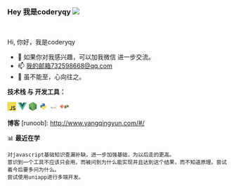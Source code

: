 ### Hey 我是coderyqy <img src="https://media.giphy.com/media/hvRJCLFzcasrR4ia7z/giphy.gif" width="25px">


<br />

Hi, 你好，我是coderyqy


  
- 💬 如果你对我感兴趣，可以加我微信 进一步交流。
- 📫 我的邮箱732598668@qq.com
- 📝 虽不能至，心向往之。

**技术栈 与 开发工具：**  

<code><img height="20" src="https://raw.githubusercontent.com/github/explore/80688e429a7d4ef2fca1e82350fe8e3517d3494d/topics/javascript/javascript.png"></code>
<code><img height="20" src="https://raw.githubusercontent.com/github/explore/80688e429a7d4ef2fca1e82350fe8e3517d3494d/topics/vue/vue.png"></code>
<code><img height="20" src="https://raw.githubusercontent.com/github/explore/80688e429a7d4ef2fca1e82350fe8e3517d3494d/topics/nodejs/nodejs.png"></code>
<code><img height="20" src="https://raw.githubusercontent.com/github/explore/80688e429a7d4ef2fca1e82350fe8e3517d3494d/topics/python/python.png"></code>
<code><img height="20" src="https://raw.githubusercontent.com/github/explore/80688e429a7d4ef2fca1e82350fe8e3517d3494d/topics/mysql/mysql.png"></code>
<code><img height="20" src="https://raw.githubusercontent.com/github/explore/80688e429a7d4ef2fca1e82350fe8e3517d3494d/topics/git/git.png"></code>

**博客**
[runoob]: http://www.yangqingyun.com/#/

📊 **最近在学**
<!--START_SECTION:waka-->
```text
对javascript基础知识查漏补缺，进一步加强基础，为以后走的更高。
意识到一个工具不应该只会用，而被问到为什么能实现并且达到这个结果，而不知道原理。尝试着今后要多问为什么。
尝试使用uniapp进行多端开发。
```
<!--END_SECTION:waka-->



